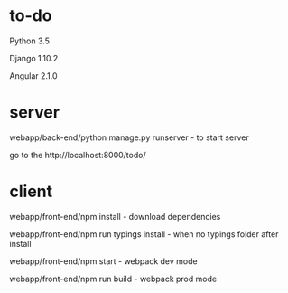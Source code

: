 # to-do
Python 3.5

Django 1.10.2

Angular 2.1.0

# server
webapp/back-end/python manage.py runserver - to start server

go to the http://localhost:8000/todo/

# client
webapp/front-end/npm install - download dependencies

webapp/front-end/npm run typings install - when no typings folder after install

webapp/front-end/npm start - webpack dev mode

webapp/front-end/npm run build - webpack prod mode

